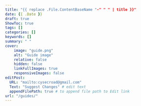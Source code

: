 ```yaml
---
title: "{{ replace .File.ContentBaseName "-" " " | title }}"
date: {{ .Date }}
draft: true
ShowToc: true
tags: []
categories: []
keywords: []
summary: " "
cover:
    image: "guide.png"
    alt: "Guide image"
    relative: false
    hidden: false
    linkFullImages: true
    responsiveImages: false
editPost:
  URL: "mailto:cysecroad@gmail.com"
  Text: "Suggest Changes" # edit text
  appendFilePath: true # to append file path to Edit link
url: "/guides/"
---
```


# 
